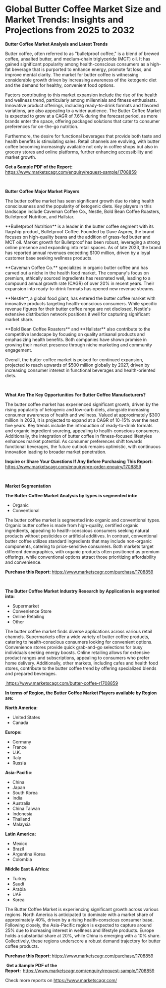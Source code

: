 <p><h1>Global Butter Coffee Market Size and Market Trends: Insights and Projections from 2025 to 2032</h1></p><p><strong>Butter Coffee Market Analysis and Latest Trends</strong></p>
<p><p>Butter coffee, often referred to as "bulletproof coffee," is a blend of brewed coffee, unsalted butter, and medium-chain triglyceride (MCT) oil. It has gained significant popularity among health-conscious consumers as a high-fat beverage that is purported to enhance energy, promote fat loss, and improve mental clarity. The market for butter coffee is witnessing considerable growth driven by increasing awareness of the ketogenic diet and the demand for healthy, convenient food options.</p><p>Factors contributing to this market expansion include the rise of the health and wellness trend, particularly among millennials and fitness enthusiasts. Innovative product offerings, including ready-to-drink formats and flavored variations, are also appealing to a wider audience. The Butter Coffee Market is expected to grow at a CAGR of 7.6% during the forecast period, as more brands enter the space, offering packaged solutions that cater to consumer preferences for on-the-go nutrition.</p><p>Furthermore, the desire for functional beverages that provide both taste and health benefits is stimulating sales. Retail channels are evolving, with butter coffee becoming increasingly available not only in coffee shops but also in grocery stores and online platforms, further enhancing accessibility and market growth.</p></p>
<p><strong>Get a Sample PDF of the Report:&nbsp;</strong> <a href="https://www.marketscagr.com/enquiry/request-sample/1708859?utm_campaign=2339&utm_medium=2&utm_source=Github&utm_content=ia&utm_term=14022025&utm_id=butter-coffee">https://www.marketscagr.com/enquiry/request-sample/1708859</a></p>
<p>&nbsp;</p>
<p><strong>Butter Coffee Major Market Players</strong></p>
<p><p>The butter coffee market has seen significant growth due to rising health consciousness and the popularity of ketogenic diets. Key players in this landscape include Caveman Coffee Co., Nestle, Bold Bean Coffee Roasters, Bulletproof Nutrition, and Hallstar.</p><p>**Bulletproof Nutrition** is a leader in the butter coffee segment with its flagship product, Bulletproof Coffee. Founded by Dave Asprey, the brand focuses on high-quality beans and the addition of grass-fed butter and MCT oil. Market growth for Bulletproof has been robust, leveraging a strong online presence and expanding into retail spaces. As of late 2023, the brand has reported annual revenues exceeding $100 million, driven by a loyal customer base seeking wellness products.</p><p>**Caveman Coffee Co.** specializes in organic butter coffee and has carved out a niche in the health food market. The company's focus on premium, ethically sourced ingredients has resonated well, leading to a compound annual growth rate (CAGR) of over 20% in recent years. Their expansion into ready-to-drink formats has opened new revenue streams.</p><p>**Nestle**, a global food giant, has entered the butter coffee market with innovative products targeting health-conscious consumers. While specific revenue figures for their butter coffee range are not disclosed, Nestle's extensive distribution network positions it well for capturing significant market share. </p><p>**Bold Bean Coffee Roasters** and **Hallstar** also contribute to the competitive landscape by focusing on quality artisanal products and emphasizing health benefits. Both companies have shown promise in growing their market presence through niche marketing and community engagement.</p><p>Overall, the butter coffee market is poised for continued expansion, projected to reach upwards of $500 million globally by 2027, driven by increasing consumer interest in functional beverages and health-oriented diets.</p></p>
<p>&nbsp;</p>
<p><strong>What Are The Key Opportunities For Butter Coffee Manufacturers?</strong></p>
<p><p>The butter coffee market has experienced significant growth, driven by the rising popularity of ketogenic and low-carb diets, alongside increasing consumer awareness of health and wellness. Valued at approximately $300 million in 2023, it is projected to expand at a CAGR of 10-15% over the next five years. Key trends include the introduction of ready-to-drink formats and organic ingredient sourcing, appealing to health-conscious consumers. Additionally, the integration of butter coffee in fitness-focused lifestyles enhances market potential. As consumer preferences shift towards functional beverages, the future outlook remains optimistic, with continuous innovation leading to broader market penetration.</p></p>
<p><strong>Inquire or Share Your Questions If Any Before Purchasing This Report:</strong> <a href="https://www.marketscagr.com/enquiry/pre-order-enquiry/1708859?utm_campaign=2339&utm_medium=2&utm_source=Github&utm_content=ia&utm_term=14022025&utm_id=butter-coffee">https://www.marketscagr.com/enquiry/pre-order-enquiry/1708859</a></p>
<p>&nbsp;</p>
<p><strong>Market Segmentation</strong></p>
<p><strong>The Butter Coffee Market Analysis by types is segmented into:</strong></p>
<p><ul><li>Organic</li><li>Conventional</li></ul></p>
<p><p>The butter coffee market is segmented into organic and conventional types. Organic butter coffee is made from high-quality, certified organic ingredients, appealing to health-conscious consumers seeking natural products without pesticides or artificial additives. In contrast, conventional butter coffee utilizes standard ingredients that may include non-organic components, catering to price-sensitive consumers. Both markets target different demographics, with organic products often positioned as premium offerings, while conventional options attract those prioritizing affordability and convenience.</p></p>
<p><strong>Purchase this Report:&nbsp;</strong><a href="https://www.marketscagr.com/purchase/1708859?utm_campaign=2339&utm_medium=2&utm_source=Github&utm_content=ia&utm_term=14022025&utm_id=butter-coffee">https://www.marketscagr.com/purchase/1708859</a></p>
<p>&nbsp;</p>
<p><strong>The Butter Coffee Market Industry Research by Application is segmented into:</strong></p>
<p><ul><li>Supermarket</li><li>Convenience Store</li><li>Online Retailing</li><li>Other</li></ul></p>
<p><p>The butter coffee market finds diverse applications across various retail channels. Supermarkets offer a wide variety of butter coffee products, catering to health-conscious consumers looking for convenient options. Convenience stores provide quick grab-and-go selections for busy individuals seeking energy boosts. Online retailing allows for extensive product ranges and subscriptions, appealing to consumers who prefer home delivery. Additionally, other markets, including cafes and health food stores, contribute to the butter coffee trend by offering specialized blends and prepared beverages.</p></p>
<p><a href="https://www.marketscagr.com/butter-coffee-r1708859?utm_campaign=2339&utm_medium=2&utm_source=Github&utm_content=ia&utm_term=14022025&utm_id=butter-coffee">&nbsp;https://www.marketscagr.com/butter-coffee-r1708859</a></p>
<p><strong>In terms of Region, the Butter Coffee Market Players available by Region are:</strong></p>
<p>
    <p> <strong> North America: </strong>
        <ul>
            <li>United States</li>
            <li>Canada</li>
        </ul>
        </p> 
    <p> <strong> Europe: </strong>
        <ul>
            <li>Germany</li>
            <li>France</li>
            <li>U.K.</li>
            <li>Italy</li>
            <li>Russia</li>
        </ul>
        </p> 
    <p> <strong> Asia-Pacific: </strong>
        <ul>
            <li>China</li>
            <li>Japan</li>
            <li>South Korea</li>
            <li>India</li>
            <li>Australia</li>
            <li>China Taiwan</li>
            <li>Indonesia</li>
            <li>Thailand</li>
            <li>Malaysia</li>
        </ul>
        </p> 
    <p> <strong> Latin America: </strong>
        <ul>
            <li>Mexico</li>
            <li>Brazil</li>
            <li>Argentina Korea</li>
            <li>Colombia</li>
        </ul>
        </p> 
    <p> <strong> Middle East & Africa: </strong>
        <ul>
            <li>Turkey</li>
            <li>Saudi</li>
            <li>Arabia</li>
            <li>UAE</li>
            <li>Korea</li>
        </ul>
    </p>
    </p>
<p><p>The Butter Coffee Market is experiencing significant growth across various regions. North America is anticipated to dominate with a market share of approximately 40%, driven by a rising health-conscious consumer base. Following closely, the Asia-Pacific region is expected to capture around 25% due to increasing interest in wellness and lifestyle products. Europe holds a substantial share at 20%, while China is emerging with a 10% share. Collectively, these regions underscore a robust demand trajectory for butter coffee products.</p></p>
<p><strong>Purchase this Report: </strong><a href="https://www.marketscagr.com/purchase/1708859?utm_campaign=2339&utm_medium=2&utm_source=Github&utm_content=ia&utm_term=14022025&utm_id=butter-coffee">https://www.marketscagr.com/purchase/1708859</a></p>
<p>&nbsp;<strong>Get a Sample PDF of the Report:&nbsp;&nbsp;</strong><a href="https://www.marketscagr.com/enquiry/request-sample/1708859?utm_campaign=2339&utm_medium=2&utm_source=Github&utm_content=ia&utm_term=14022025&utm_id=butter-coffee">https://www.marketscagr.com/enquiry/request-sample/1708859</a></p>
<p><strong></strong></p>
<p>Check more reports on <a href="https://www.marketscagr.com/?utm_campaign=2339&utm_medium=2&utm_source=Github&utm_content=ia&utm_term=14022025&utm_id=butter-coffee">https://www.marketscagr.com/</a></p>